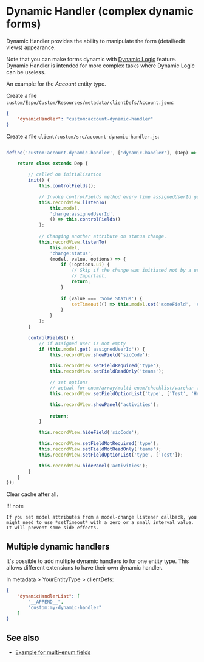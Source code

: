 # Dynamic Handler (complex dynamic forms)

Dynamic Handler provides the ability to manipulate the form (detail/edit views) appearance.

Note that you can make forms dynamic with [Dynamic Logic](../administration/dynamic-logic.md) feature. Dynamic Handler is intended for more complex tasks where Dynamic Logic can be useless.

An example for the *Account* entity type.

Create a file `custom/Espo/Custom/Resources/metadata/clientDefs/Account.json`:

```json
{
    "dynamicHandler": "custom:account-dynamic-handler"
}
```

Create a file `client/custom/src/account-dynamic-handler.js`:

```js

define('custom:account-dynamic-handler', ['dynamic-handler'], (Dep) => {

    return class extends Dep {

        // called on initialization
        init() {
            this.controlFields();

            // Invoke controlFields method every time assignedUserId gets changed.
            this.recordView.listenTo(
                this.model,
                'change:assignedUserId',
                () => this.controlFields()
            );
            
            // Changing another attribute on status change.
            this.recordView.listenTo(
                this.model,
                'change:status',
                (model, value, options) => {
                    if (!options.ui) {
                        // Skip if the change was initiated not by a user interaction.
                        // Important.
                        return;
                    }
                    
                    if (value === 'Some Status') {
                        setTimeout(() => this.model.set('someField', 'someValue'), 1);
                    }
                }
            );
        }

        controlFields() {        
            // if assigned user is not empty
            if (this.model.get('assignedUserId')) {                
                this.recordView.showField('sicCode');

                this.recordView.setFieldRequired('type');
                this.recordView.setFieldReadOnly('teams');

                // set options
                // actual for enum/array/multi-enum/checklist/varchar fields types
                this.recordView.setFieldOptionList('type', ['Test', 'Hello']);

                this.recordView.showPanel('activities');
                
                return;
            }

            this.recordView.hideField('sicCode');

            this.recordView.setFieldNotRequired('type');
            this.recordView.setFieldNotReadOnly('teams');
            this.recordView.setFieldOptionList('type', ['Test']);

            this.recordView.hidePanel('activities');
        }
    }
});
```

Clear cache after all.

!!! note

    If you set model attributes from a model-change listener callback, you might need to use *setTimeout* with a zero or a small interval value. It will prevent some side effects.

## Multiple dynamic handlers

It's possible to add multiple dynamic handlers to for one entity type. This allows different extensions to have their own dynamic handler.

In metadata > YourEntityType > clientDefs:

```json
{
    "dynamicHandlerList": [
        "__APPEND__",
        "custom:my-dynamic-handler"
    ]
}
```

## See also

* [Example for multi-enum fields](examples/dynamic-logic-multi-enum.md)
